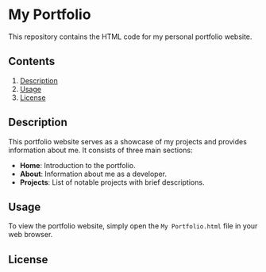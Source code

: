 # My Portfolio

This repository contains the HTML code for my personal portfolio website.

## Contents

1. [Description](#description)
2. [Usage](#usage)
3. [License](#license)

## Description

This portfolio website serves as a showcase of my projects and provides information about me. It consists of three main sections:
- **Home**: Introduction to the portfolio.
- **About**: Information about me as a developer.
- **Projects**: List of notable projects with brief descriptions.

## Usage

To view the portfolio website, simply open the `My Portfolio.html` file in your web browser.

## License
